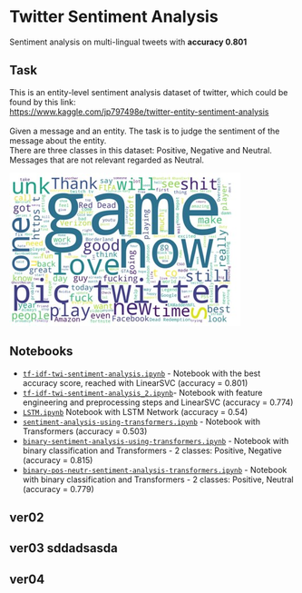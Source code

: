 # Twitter Sentiment Analysis
Sentiment analysis on multi-lingual tweets with **accuracy 0.801**

## Task
This is an entity-level sentiment analysis dataset of twitter, which could be found by this link: <br /> https://www.kaggle.com/jp797498e/twitter-entity-sentiment-analysis <br />
<br />
Given a message and an entity. The task is to judge the sentiment of the message about the entity. <br /> There are three classes in this dataset: Positive, Negative and Neutral. Messages that are not relevant regarded as Neutral. <br />

![](img/sent_anal.jpg)

## Notebooks
- [`tf-idf-twi-sentiment-analysis.ipynb`](https://raw.githubusercontent.com/Teasotea/TweetSentimentClassifier/main/tf-idf-twi-sentiment-analysis.ipynb) - Notebook with the best accuracy score, reached with LinearSVC (accuracy = 0.801)
- [`tf-idf-twi-sentiment-analysis_2.ipynb`](https://github.com/Teasotea/TweetSentimentClassifier/blob/main/tf-idf-twi-sentiment-analysis_2.ipynb)- Notebook with feature engineering and preprocessing steps and LinearSVC (accuracy = 0.774)
- [`LSTM.ipynb`](https://github.com/Teasotea/TweetSentimentClassifier/blob/main/LSTM.ipynb) Notebook with LSTM Network (accuracy = 0.54)
- [`sentiment-analysis-using-transformers.ipynb`](https://github.com/Teasotea/TweetSentimentClassifier/blob/main/sentiment-analysis-using-transformers.ipynb) - Notebook with Transformers (accuracy = 0.503)
- [`binary-sentiment-analysis-using-transformers.ipynb`](https://github.com/Teasotea/TweetSentimentClassifier/blob/main/binary-sentiment-analysis-using-transformers.ipynb) - Notebook with binary classification and Transformers - 2 classes: Positive, Negative (accuracy = 0.815)
- [`binary-pos-neutr-sentiment-analysis-transformers.ipynb`](https://github.com/Teasotea/TweetSentimentClassifier/blob/main/binary-pos-neutr-sentiment-analysis-transformers.ipynb) - Notebook with binary classification and Transformers - 2 classes: Positive, Neutral (accuracy = 0.779)

## ver02
## ver03 sddadsasda
## ver04